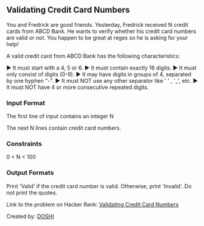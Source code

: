 ## Validating Credit Card Numbers

You and Fredrick are good friends. Yesterday, Fredrick received N credit cards from ABCD Bank. He wants to verify whether his credit card numbers are valid or not. You happen to be great at regex so he is asking for your help!

A valid credit card from ABCD Bank has the following characteristics:

► It must start with a 4, 5 or 6.
► It must contain exactly 16 digits.
► It must only consist of digits (0-9).
► It may have digits in groups of 4, separated by one hyphen "-".
► It must NOT use any other separator like ' ' , '_', etc.
► It must NOT have 4 or more consecutive repeated digits.

### Input Format

The first line of input contains an integer N

The next N lines contain credit card numbers.

### Constraints

0 < N < 100

### Output Formats

Print 'Valid' if the credit card number is valid. Otherwise, print 'Invalid'. Do not print the quotes.

Link to the problem on Hacker Rank: [Validating Credit Card Numbers](https://www.hackerrank.com/challenges/validating-credit-card-number/problem)

Created by: [DOSHI](https://www.hackerrank.com/profile/DOSHI)

